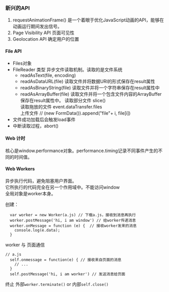 ### 新兴的API

1. requestAnimationFrame() 是一个着眼于优化JavaScript动画的API，能够在动画运行期间发出信号。
2. Page Visibility API 页面可见性
3. Geolocation API 确定用户的位置

#### File API 

- Files对象
- FileReader 类型
异步文件读取机制。读取的是文件系统
    - readAsText(file, encoding)
    - readAsDataURL(file) 读取文件并将数据URI的形式保存在result属性
    - readAsBinaryString(file) 读取文件并将一个字符串保存在result属性中
    - readAsArrayBuffer(file) 读取文件并将一个包含文件内容的ArrayBuffer保存在result属性中。
读取部分文件 slice()  
读取拖放的文件 event.dataTransfer.files  
上传文件 // (new FormData()).append("file"+ i, file[i])
- 文件成功加载后会触发load事件
- 中断读取过程，abort()

#### Web 计时
核心是window.performance对象。performance.timing记录不同事件产生的不同的时间值。  

#### Web Workers
异步执行代码，避免阻塞用户界面。  
它所执行的代码完全在另一个作用域中。不能访问window    
全局对象是worker本身。

创建：
```
  var worker = new Worker(a.js) // 下载a.js，接收到消息再执行
  worker.postMessage('hi, i am window') // 给worker传递消息
  worker.onMessage = function (e) {  // 接收worker发来的消息
    console.log(e.data);
  }

```
worker 与 页面通信
```
// a.js
  self.onmessage = function(e) { // 接收来自页面的消息
    // ...
  }
  self.postMessage('hi, i am worker') // 发送消息给页面
```

终止
外部`worker.terminate()` or 内部`self.close()`


